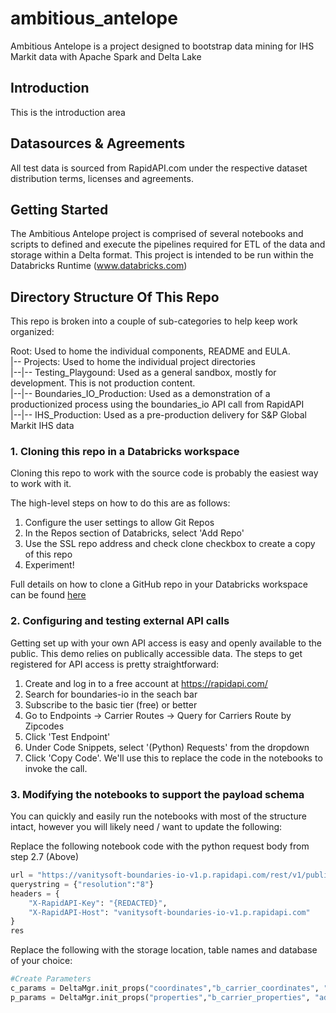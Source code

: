# ambitious_antelope
Ambitious Antelope is a project designed to bootstrap data mining for IHS Markit data with Apache Spark and Delta Lake

## Introduction
This is the introduction area

## Datasources & Agreements
All test data is sourced from RapidAPI.com under the respective dataset distribution terms, licenses and agreements.

## Getting Started
The Ambitious Antelope project is comprised of several notebooks and scripts to defined and execute the pipelines required for ETL of the data and storage within a Delta format. This project is intended to be run within the Databricks Runtime (www.databricks.com)

## Directory Structure Of This Repo
This repo is broken into a couple of sub-categories to help keep work organized:

Root: Used to home the individual components, README and EULA.
<br/>|-- Projects: Used to home the individual project directories
<br/>|--|-- Testing_Playgound: Used as a general sandbox, mostly for development. This is not production content.
<br/>|--|-- Boundaries_IO_Production: Used as a demonstration of a productionized process using the boundaries_io API call from RapidAPI
<br/>|--|-- IHS_Production: Used as a pre-production delivery for S&P Global Markit IHS data

### 1. Cloning this repo in a Databricks workspace
Cloning this repo to work with the source code is probably the easiest way to work with it. 

The high-level steps on how to do this are as follows:
1. Configure the user settings to allow Git Repos
2. In the Repos section of Databricks, select 'Add Repo'
3. Use the SSL repo address and check clone checkbox to create a copy of this repo
4. Experiment!

Full details on how to clone a GitHub repo in your Databricks workspace can be found [here](https://docs.databricks.com/repos/git-operations-with-repos.html#clone-a-git-repo--other-common-git-operations)
### 2. Configuring and testing external API calls

Getting set up with your own API access is easy and openly available to the public. This demo relies on publically accessible data. The steps to get registered for API access is pretty straightforward:

1. Create and log in to a free account at https://rapidapi.com/
2. Search for boundaries-io in the seach bar
3. Subscribe to the basic tier (free) or better
4. Go to Endpoints -> Carrier Routes -> Query for Carriers Route by Zipcodes
5. Click 'Test Endpoint'
6. Under Code Snippets, select '(Python) Requests' from the dropdown
7. Click 'Copy Code'. We'll use this to replace the code in the notebooks to invoke the call.
### 3. Modifying the notebooks to support the payload schema
You can quickly and easily run the notebooks with most of the structure intact, however you will likely need / want to update the following:

Replace the following notebook code with the python request body from step 2.7 (Above)
```python
url = "https://vanitysoft-boundaries-io-v1.p.rapidapi.com/rest/v1/public/carrierRoute/zipcode/98122"
querystring = {"resolution":"8"}
headers = {
	"X-RapidAPI-Key": "{REDACTED}",
	"X-RapidAPI-Host": "vanitysoft-boundaries-io-v1.p.rapidapi.com"
}
res
```

Replace the following with the storage location, table names and database of your choice:
```python
#Create Parameters
c_params = DeltaMgr.init_props("coordinates","b_carrier_coordinates", "ademianczuk", "dbfs:/FileStore/Users/andrij.demianczuk@databricks.com/tmp/CarrierRoutes/data/coordinates")
p_params = DeltaMgr.init_props("properties","b_carrier_properties", "ademianczuk", "dbfs:/FileStore/Users/andrij.demianczuk@databricks.com/tmp/CarrierRoutes/data/parameters")
```

